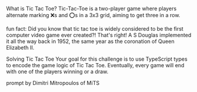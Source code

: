 What is Tic Tac Toe?
Tic-Tac-Toe is a two-player game where players alternate marking ❌s and ⭕s in a 3x3 grid, aiming to get three in a row.

fun fact: Did you know that tic tac toe is widely considered to be the first computer video game ever created?! That's right! A S Douglas implemented it all the way back in 1952, the same year as the coronation of Queen Elizabeth II.

Solving Tic Tac Toe
Your goal for this challenge is to use TypeScript types to encode the game logic of Tic Tac Toe. Eventually, every game will end with one of the players winning or a draw.

prompt by Dimitri Mitropoulos of MiTS